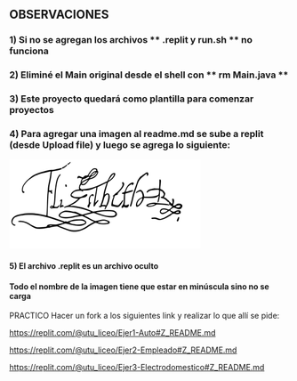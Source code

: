 ##  OBSERVACIONES

### 1) Si no se agregan los archivos ** .replit y run.sh ** no funciona
### 2) Eliminé el Main original desde el shell con ** rm Main.java **
### 3) Este proyecto quedará como plantilla para comenzar proyectos
### 4) Para agregar una imagen al readme.md se sube a replit (desde Upload file) y luego se agrega lo siguiente:
![nombre alternativo](./imagen.png)  
#### 5) El archivo .replit es un archivo oculto
#### Todo el nombre de la imagen  tiene que estar en minúscula sino no se carga

PRACTICO
Hacer un fork a los siguientes link y realizar lo que allí se pide:

https://replit.com/@utu_liceo/Ejer1-Auto#Z_README.md

https://replit.com/@utu_liceo/Ejer2-Empleado#Z_README.md

https://replit.com/@utu_liceo/Ejer3-Electrodomestico#Z_README.md

